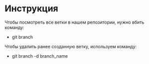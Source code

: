 # Инструкция

Чтобы посмотреть все ветки в нашем репозитории, нужно вбить команду: 

* git branch

Чтобы удалить ранее созданную ветку, используем команду:

* git branch -d branch_name
